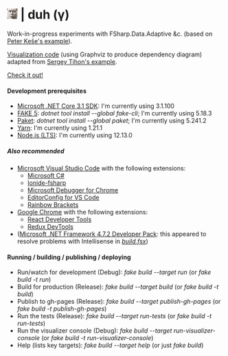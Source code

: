 # ![duh](https://raw.githubusercontent.com/aornota/duh/master/src/ui/public/duh-24x24.png) | duh (γ)

Work-in-progress experiments with FSharp.Data.Adaptive &c. (based on [Peter Keše's example](https://github.com/pkese/Fable.React.Adaptive.Counter)).

[Visualization code](https://github.com/aornota/duh/blob/master/src/visualizer-console/visualizer.fs) (using Graphviz to produce dependency diagram) adapted from [Sergey Tihon's example](https://gist.github.com/sergey-tihon/46824acffb8c288fc5fe).

[Check it out!](https://aornota.github.io/duh/)

#### Development prerequisites

- [Microsoft .NET Core 3.1 SDK](https://dotnet.microsoft.com/download/dotnet-core/3.1/): I'm currently using 3.1.100
- [FAKE 5](https://fake.build/): _dotnet tool install --global fake-cli_; I'm currently using 5.18.3
- [Paket](https://fsprojects.github.io/Paket/): _dotnet tool install --global paket_; I'm currently using 5.241.2
- [Yarn](https://yarnpkg.com/lang/en/docs/install/): I'm currently using 1.21.1
- [Node.js (LTS)](https://nodejs.org/en/download/): I'm currently using 12.13.0

##### Also recommended

- [Microsoft Visual Studio Code](https://code.visualstudio.com/download/) with the following extensions:
    - [Microsoft C#](https://marketplace.visualstudio.com/items?itemName=ms-vscode.csharp)
    - [Ionide-fsharp](https://marketplace.visualstudio.com/items?itemName=ionide.ionide-fsharp)
    - [Microsoft Debugger for Chrome](https://marketplace.visualstudio.com/items?itemName=msjsdiag.debugger-for-chrome)
    - [EditorConfig for VS Code](https://marketplace.visualstudio.com/items?itemName=editorconfig.editorconfig)
    - [Rainbow Brackets](https://marketplace.visualstudio.com/items?itemName=2gua.rainbow-brackets)
- [Google Chrome](https://www.google.com/chrome/) with the following extensions:
    - [React Developer Tools](https://chrome.google.com/webstore/detail/react-developer-tools/fmkadmapgofadopljbjfkapdkoienihi/)
    - [Redux DevTools](https://chrome.google.com/webstore/detail/redux-devtools/lmhkpmbekcpmknklioeibfkpmmfibljd/)
- ([Microsoft .NET Framework 4.7.2 Developer Pack](https://dotnet.microsoft.com/download/dotnet-framework/net472/): this appeared to resolve problems with Intellisense in
_[build.fsx](https://github.com/aornota/gibet/blob/master/build.fsx)_)

#### Running / building / publishing / deploying

- Run/watch for development (Debug): _fake build --target run_ (or _fake build -t run_)
- Build for production (Release): _fake build --target build_ (or _fake build -t build_)
- Publish to gh-pages (Release): _fake build --target publish-gh-pages_ (or _fake build -t publish-gh-pages_)
- Run the tests (Release): _fake build --target run-tests_ (or _fake build -t run-tests_)
- Run the visualizer console (Debug): _fake build --target run-visualizer-console_ (or _fake build -t run-visualizer-console_)
- Help (lists key targets): _fake build --target help_ (or just _fake build_)
